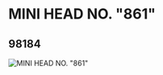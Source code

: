 # MINI HEAD NO. "861"
## 98184
![MINI HEAD NO. "861"](https://lc-www-live-s.legocdn.com/media/bricks/5/2/4641216.jpg)